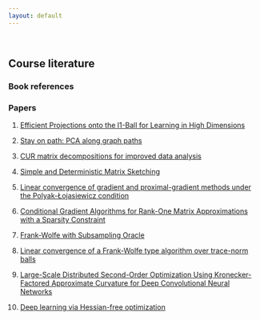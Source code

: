 ```yaml
---
layout: default
---
```


&nbsp;

## Course literature

### Book references

### Papers

1. [Efficient Projections onto the l1-Ball for Learning in High Dimensions](https://stanford.edu/~jduchi/projects/DuchiShSiCh08.pdf)

2. [Stay on path: PCA along graph paths](http://proceedings.mlr.press/v37/asteris15.pdf)

3. [CUR matrix decompositions for improved data analysis](http://www.pnas.org/content/106/3/697.full.pdf)

4. [Simple and Deterministic Matrix Sketching](https://arxiv.org/pdf/1206.0594.pdf)

5. [Linear convergence of gradient and proximal-gradient methods under the Polyak-Łojasiewicz condition](https://arxiv.org/abs/1608.04636)

6. [Conditional Gradient Algorithms for Rank-One Matrix Approximations with a Sparsity Constraint
](https://arxiv.org/pdf/1107.1163.pdf)

7. [Frank-Wolfe with Subsampling Oracle](https://arxiv.org/pdf/1803.07348.pdf)

8. [Linear convergence of a Frank-Wolfe type algorithm over trace-norm balls](https://papers.nips.cc/paper/7199-linear-convergence-of-a-frank-wolfe-type-algorithm-over-trace-norm-balls.pdf)

9. [Large-Scale Distributed Second-Order Optimization Using Kronecker-Factored
Approximate Curvature for Deep Convolutional Neural Networks](https://arxiv.org/pdf/1811.12019.pdf)

10. [Deep learning via Hessian-free optimization](http://www.cs.toronto.edu/~jmartens/docs/Deep_HessianFree.pdf)
